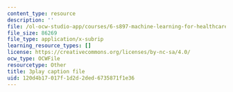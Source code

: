 ```yaml
---
content_type: resource
description: ''
file: /ol-ocw-studio-app/courses/6-s897-machine-learning-for-healthcare-spring-2019/120d4b17017f1d2d2ded6735871f1e36_2ZXYM1h9pgY.srt
file_size: 86269
file_type: application/x-subrip
learning_resource_types: []
license: https://creativecommons.org/licenses/by-nc-sa/4.0/
ocw_type: OCWFile
resourcetype: Other
title: 3play caption file
uid: 120d4b17-017f-1d2d-2ded-6735871f1e36
---
```

